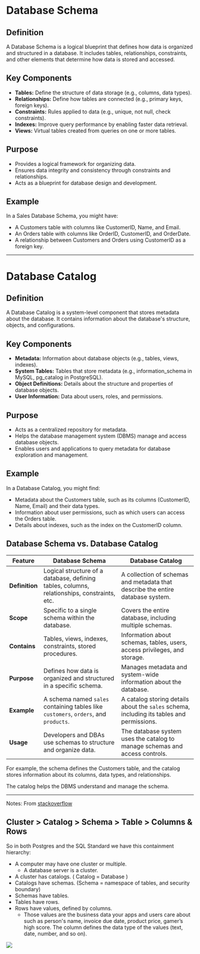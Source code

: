 
# Database Schema

## Definition

A Database Schema is a logical blueprint that defines how data is organized and structured in a database. It includes tables, relationships, constraints, and other elements that determine how data is stored and accessed.

## Key Components

- **Tables:** Define the structure of data storage (e.g., columns, data types).
- **Relationships:** Define how tables are connected (e.g., primary keys, foreign keys).
- **Constraints:** Rules applied to data (e.g., unique, not null, check constraints).
- **Indexes:** Improve query performance by enabling faster data retrieval.
- **Views:** Virtual tables created from queries on one or more tables.

## Purpose

- Provides a logical framework for organizing data.
- Ensures data integrity and consistency through constraints and relationships.
- Acts as a blueprint for database design and development.

## Example

In a Sales Database Schema, you might have:
- A Customers table with columns like CustomerID, Name, and Email.
- An Orders table with columns like OrderID, CustomerID, and OrderDate.
- A relationship between Customers and Orders using CustomerID as a foreign key.

---

# Database Catalog

## Definition

A Database Catalog is a system-level component that stores metadata about the database. It contains information about the database's structure, objects, and configurations.

## Key Components

- **Metadata:** Information about database objects (e.g., tables, views, indexes).
- **System Tables:** Tables that store metadata (e.g., information_schema in MySQL, pg_catalog in PostgreSQL).
- **Object Definitions:** Details about the structure and properties of database objects.
- **User Information:** Data about users, roles, and permissions.

## Purpose

- Acts as a centralized repository for metadata.
- Helps the database management system (DBMS) manage and access database objects.
- Enables users and applications to query metadata for database exploration and management.

## Example

In a Database Catalog, you might find:
- Metadata about the Customers table, such as its columns (CustomerID, Name, Email) and their data types.
- Information about user permissions, such as which users can access the Orders table.
- Details about indexes, such as the index on the CustomerID column.



## Database Schema vs. Database Catalog

| Feature            | Database Schema | Database Catalog |
|--------------------|----------------|------------------|
| **Definition**     | Logical structure of a database, defining tables, columns, relationships, constraints, etc. | A collection of schemas and metadata that describe the entire database system. |
| **Scope**         | Specific to a single schema within the database. | Covers the entire database, including multiple schemas. |
| **Contains**      | Tables, views, indexes, constraints, stored procedures. | Information about schemas, tables, users, access privileges, and storage. |
| **Purpose**       | Defines how data is organized and structured in a specific schema. | Manages metadata and system-wide information about the database. |
| **Example**       | A schema named `sales` containing tables like `customers`, `orders`, and `products`. | A catalog storing details about the `sales` schema, including its tables and permissions. |
| **Usage**         | Developers and DBAs use schemas to structure and organize data. | The database system uses the catalog to manage schemas and access controls. |

For example, the schema defines the Customers table, and the catalog stores information about its columns, data types, and relationships.

The catalog helps the DBMS understand and manage the schema.

--- 

Notes: From [stackoverflow](https://stackoverflow.com/questions/7022755/whats-the-difference-between-a-catalog-and-a-schema-in-a-relational-database)

## Cluster > Catalog > Schema > Table > Columns & Rows

So in both Postgres and the SQL Standard we have this containment hierarchy:

- A computer may have one cluster or multiple.
    - A database server is a cluster.
- A cluster has catalogs. ( Catalog = Database )
- Catalogs have schemas. (Schema = namespace of tables, and security boundary)
- Schemas have tables.
- Tables have rows.
- Rows have values, defined by columns.
    - Those values are the business data your apps and users care about such as person's name, invoice due date, product price, gamer’s high score. The column defines the data type of the values (text, date, number, and so on).

<img src = "https://i.sstatic.net/FqyMq.png">